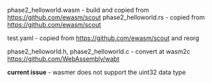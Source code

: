 phase2_helloworld.wasm  - build and copied from https://github.com/ewasm/scout
phase2_helloworld.rs    - copied from https://github.com/ewasm/scout

test.yaml               - copied from https://github.com/ewasm/scout  and reorg

phase2_helloworld.h, phase2_helloworld.c - convert at wasm2c   https://github.com/WebAssembly/wabt

**current issue** - wasmer does not support the uint32 data type